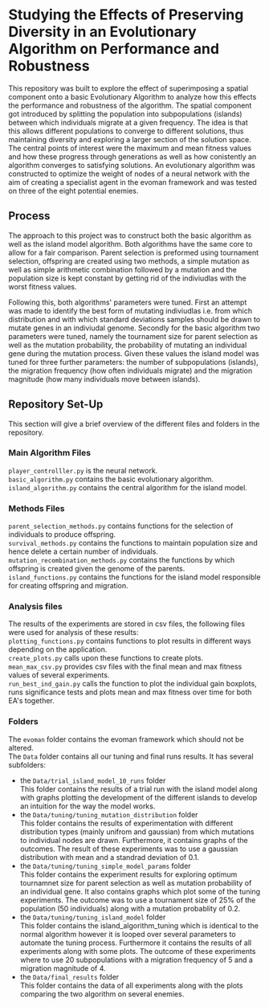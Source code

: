 # Studying the Effects of Preserving Diversity in an Evolutionary Algorithm on Performance and Robustness

This repository was built to explore the effect of superimposing a spatial component onto a basic Evolutionary Algorithm to analyze how this effects the performance and robustness of the algorithm. The spatial component got introduced by splitting the population into subpopulations (islands) between which individuals migrate at a given frequency. The idea is that this allows different populations to converge to different solutions, thus maintaining diversity and exploring a larger section of the solution space. The central points of interest were the maximum and mean fitness values and how these progress through generations as well as how conistently an algorithm converges to satisfying solutions. An evolutionary algorithm was constructed to optimize the weight of nodes of a neural network with the aim of creating a specialist agent in the evoman framework and was tested on three of the eight potential enemies.

## Process
The approach to this project was to construct both the basic algorithm as well as the island model algorithm. Both algorithms have the same core to allow for a fair comparison. Parent selection is preformed using tournament selection, offspring are created using two methods, a simple mutation as well as simple arithmetic combination followed by a mutation and the population size is kept constant by getting rid of the indiviudlas with the worst fitness values.

Following this, both algorithms' parameters were tuned. First an attempt was made to identify the best form of mutating indiviudlas i.e. from which distribution and with which standard deviations samples should be drawn to mutate genes in an indiviudal genome. Secondly for the basic algorithm two parameters were tuned, namely the tournament size for parent selection as well as the mutation probability, the probability of mutating an individual gene during the mutation process. Given these values the island model was tuned for three further parameters: the number of subpopulations (islands), the migration frequency (how often individuals migrate) and the migration magnitude (how many individuals move between islands).   

## Repository Set-Up
This section will give a brief overview of the different files and folders in the repository.

### Main Algorithm Files
`player_controlller.py` is the neural network. <br>
`basic_algorithm.py` contains the basic evolutionary algorithm. <br>
`island_algorithm.py` contains the central algorithm for the island model. <br>

### Methods Files
`parent_selection_methods.py` contains functions for the selection of individuals to produce offspring. <br>
`survival_methods.py` contains the functions to maintain population size and hence delete a certain number of individuals. <br>
`mutation_recombination_methods.py` contains the functions by which offspring is created given the genome of the parents. <br>
`island_functions.py` contains the functions for the island model responsible for creating offspring and migration. <br>

### Analysis files
The results of the experiments are stored in csv files, the following files were used for analysis of these results: <br>
`plotting_functions.py` contains functions to plot results in different ways depending on the application. <br>
`create_plots.py` calls upon these functions to create plots. <br>
`mean_max_csv.py` provides csv files with the final mean and max fitness values of several experiments. <br>
`run_best_ind_gain.py` calls the function to plot the individual gain boxplots, runs significance tests and plots mean and max fitness over time for both EA's together. <br>

### Folders
The `evoman` folder contains the evoman framework which should not be altered. <br>
The `Data` folder contains all our tuning and final runs results. It has several subfolders: <br>
- the `Data/trial_island_model_10_runs` folder <br>
This folder contains the results of a trial run with the island model along with graphs plotting the development of the different islands to develop an intuition for the way the model works. <br>
- the `Data/tuning/tuning_mutation_distribution` folder <br>
This folder contains the results of experimentation with different distribution types (mainly unifrom and gaussian) from which mutations to individual nodes are drawn. Furthermore, it contains graphs of the outcomes. The result of these experiments was to use a gaussian distribution with mean and a standrad deviation of 0.1. <br>
- the `Data/tuning/tuning_simple_model_params` folder <br>
This folder contains the experiment results for exploring optimum tournamnet size for parent selection as well as mutation probability of an individual gene. It also contains graphs which plot some of the tuning experiments. The outcome was to use a tournament size of 25% of the population (50 individuals) along with a mutation probablity of 0.2. <br>
- the `Data/tuning/tuning_island_model` folder <br>
This folder contains the island_algorithm_tuning which is identical to the normal algorithm however it is looped over several parameters to automate the tuning process. Furthermore it contains the results of all experiments along with some plots. The outcome of these experiments where to use 20 subpopulations with a migration frequency of 5 and a migration magnitude of 4. <br>
- the `Data/final_results` folder <br>
This folder contains the data of all experiments along with the plots comparing the two algorithm on several enemies.
